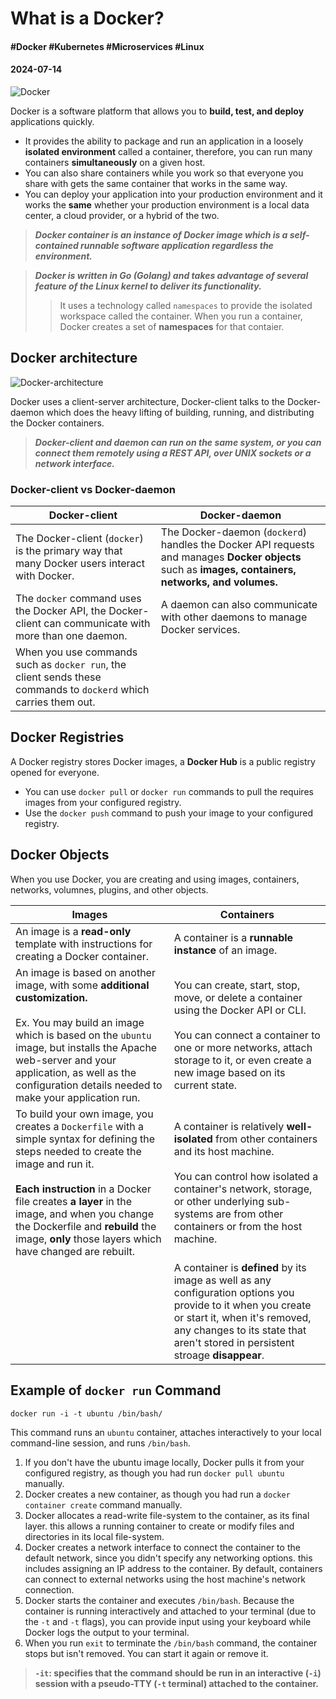 # What is a Docker?

#### #Docker #Kubernetes #Microservices #Linux
#### 2024-07-14

![Docker](/posts/what_is_a_docker/docker.png)

Docker is a software platform that allows you to **build, test, and deploy** applications quickly.
* It provides the ability to package and run an application in a loosely **isolated environment** called a container, therefore, you can run many containers **simultaneously** on a given host.
* You can also share containers while you work so that everyone you share with gets the same container that works in the same way.
* You can deploy your application into your production environment and it works the **same** whether your production environment is a local data center, a cloud provider, or a hybrid of the two.

> ***Docker container is an instance of Docker image which is a self-contained runnable software application regardless the environment.***

> ***Docker is written in Go (Golang) and takes advantage of several feature of the Linux kernel to deliver its functionality.***
>
>> It uses a technology called `namespaces` to provide the isolated workspace called the container. When you run a container, Docker creates a set of **namespaces** for that contaier.

## Docker architecture

![Docker-architecture](/posts/what_is_a_docker/docker-architecture.webp)

Docker uses a client-server architecture, Docker-client talks to the Docker-daemon which does the heavy lifting of building, running, and distributing the Docker containers.

> ***Docker-client and daemon can run on the same system, or you can connect them remotely using a REST API, over UNIX sockets or a network interface.***

### Docker-client vs Docker-daemon

| Docker-client | Docker-daemon |
| ------------- | ------------- |
| The Docker-client (`docker`) is the primary way that many Docker users interact with Docker. | The Docker-daemon (`dockerd`) handles the Docker API requests and manages **Docker objects** such as **images, containers, networks, and volumes.** |
| The `docker` command uses the Docker API, the Docker-client can communicate with more than one daemon. | A daemon can also communicate with other daemons to manage Docker services. |
| When you use commands such as `docker run`, the client sends these commands to `dockerd` which carries them out. |

## Docker Registries

A Docker registry stores Docker images, a **Docker Hub** is a public registry opened for everyone.

* You can use `docker pull` or `docker run` commands to pull the requires images from your configured registry.
* Use the `docker push` command to push your image to your configured registry.

## Docker Objects

When you use Docker, you are creating and using images, containers, networks, volumnes, plugins, and other objects.

| Images | Containers |
| ------ | ---------- |
| An image is a **read-only** template with instructions for creating a Docker container. | A container is a **runnable instance** of an image. |
| An image is based on another image, with some **additional customization.** <br /><br /> Ex. You may build an image which is based on the `ubuntu` image, but installs the Apache web-server and your application, as well as the configuration details needed to make your application run. | You can create, start, stop, move, or delete a container using the Docker API or CLI. <br /><br /> You can connect a container to one or more networks, attach storage to it, or even create a new image based on its current state. |
| To build your own image, you creates a `Dockerfile` with a simple syntax for defining the steps needed to create the image and run it. <br /><br /> **Each instruction** in a Docker file creates **a layer** in the image, and when you change the Dockerfile and **rebuild** the image, **only** those layers which have changed are rebuilt. | A container is relatively **well-isolated** from other containers and its host machine. <br /><br />You can control how isolated a container's network, storage, or other underlying sub-systems are from other containers or from the host machine.
|| A container is **defined** by its image as well as any configuration options you provide to it when you create or start it, when it's removed, any changes to its state that aren't stored in persistent stroage **disappear**. |

## Example of `docker run` Command

```shell
docker run -i -t ubuntu /bin/bash/
```

This command runs an `ubuntu` container, attaches interactively to your local command-line session, and runs `/bin/bash`.

1. If you don't have the ubuntu image locally, Docker pulls it from your configured registry, as though you had run `docker pull ubuntu` manually.
2. Docker creates a new container, as though you had run a `docker container create` command manually.
3. Docker allocates a read-write file-system to the container, as its final layer. this allows a running container to create or modify files and directories in its local file-system.
4. Docker creates a network interface to connect the container to the default network, since you didn't specify any networking options. this includes assigning an IP address to the container. By default, containers can connect to external networks using the host machine's network connection.
5. Docker starts the container and executes `/bin/bash`. Because the container is running interactively and attached to your terminal (due to the `-t` and `-t` flags), you can provide input using your keyboard while Docker logs the output to your terminal.
6. When you run `exit` to terminate the `/bin/bash` command, the container stops but isn't removed. You can start it again or remove it.

> **`-it`: specifies that the command should be run in an interactive (`-i`) session with a pseudo-TTY (`-t` terminal) attached to the container.**
